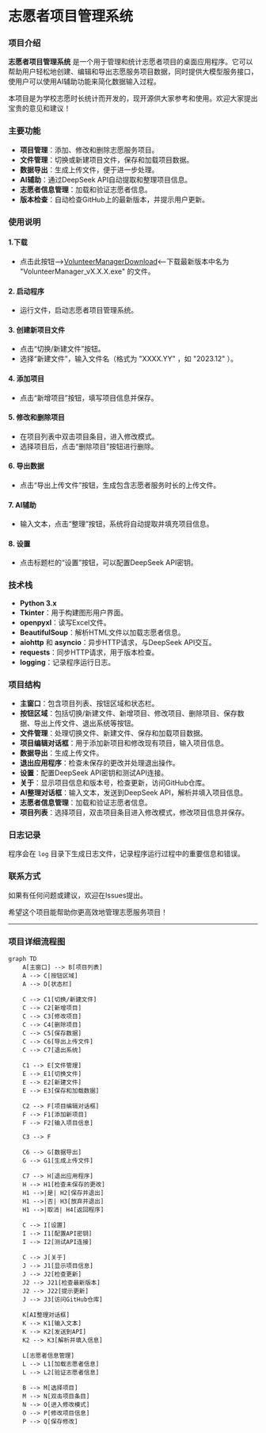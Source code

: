 # 志愿者项目管理系统

### 项目介绍

**志愿者项目管理系统** 是一个用于管理和统计志愿者项目的桌面应用程序。它可以帮助用户轻松地创建、编辑和导出志愿服务项目数据，同时提供大模型服务接口，使用户可以使用AI辅助功能来简化数据输入过程。

本项目是为学校志愿时长统计而开发的，现开源供大家参考和使用。欢迎大家提出宝贵的意见和建议！

### 主要功能

- **项目管理**：添加、修改和删除志愿服务项目。
- **文件管理**：切换或新建项目文件，保存和加载项目数据。
- **数据导出**：生成上传文件，便于进一步处理。
- **AI辅助**：通过DeepSeek API自动提取和整理项目信息。
- **志愿者信息管理**：加载和验证志愿者信息。
- **版本检查**：自动检查GitHub上的最新版本，并提示用户更新。

### 使用说明

#### 1.下载
- 点击此按钮-->[VolunteerManagerDownload](https://github.com/ShadowLastBox/VolunteerManager/releases)<--下载最新版本中名为 "VolunteerManager_vX.X.X.exe" 的文件。

#### 2. 启动程序
- 运行文件，启动志愿者项目管理系统。

#### 3. 创建新项目文件
- 点击“切换/新建文件”按钮。
- 选择“新建文件”，输入文件名（格式为 "XXXX.YY" ，如 "2023.12" ）。

#### 4. 添加项目
- 点击“新增项目”按钮，填写项目信息并保存。

#### 5. 修改和删除项目
- 在项目列表中双击项目条目，进入修改模式。
- 选择项目后，点击“删除项目”按钮进行删除。

#### 6. 导出数据
- 点击“导出上传文件”按钮，生成包含志愿者服务时长的上传文件。

#### 7. AI辅助
- 输入文本，点击“整理”按钮，系统将自动提取并填充项目信息。

#### 8. 设置
- 点击标题栏的“设置”按钮，可以配置DeepSeek API密钥。

### 技术栈

- **Python 3.x**
- **Tkinter**：用于构建图形用户界面。
- **openpyxl**：读写Excel文件。
- **BeautifulSoup**：解析HTML文件以加载志愿者信息。
- **aiohttp** 和 **asyncio**：异步HTTP请求，与DeepSeek API交互。
- **requests**：同步HTTP请求，用于版本检查。
- **logging**：记录程序运行日志。

### 项目结构

- **主窗口**：包含项目列表、按钮区域和状态栏。
- **按钮区域**：包括切换/新建文件、新增项目、修改项目、删除项目、保存数据、导出上传文件、退出系统等按钮。
- **文件管理**：处理切换文件、新建文件、保存和加载项目数据。
- **项目编辑对话框**：用于添加新项目和修改现有项目，输入项目信息。
- **数据导出**：生成上传文件。
- **退出应用程序**：检查未保存的更改并处理退出操作。
- **设置**：配置DeepSeek API密钥和测试API连接。
- **关于**：显示项目信息和版本号，检查更新，访问GitHub仓库。
- **AI整理对话框**：输入文本，发送到DeepSeek API，解析并填入项目信息。
- **志愿者信息管理**：加载和验证志愿者信息。
- **项目列表**：选择项目，双击项目条目进入修改模式，修改项目信息并保存。

### 日志记录

程序会在 `log` 目录下生成日志文件，记录程序运行过程中的重要信息和错误。

### 联系方式

如果有任何问题或建议，欢迎在Issues提出。

希望这个项目能帮助你更高效地管理志愿服务项目！

---

### 项目详细流程图
```mermaid
graph TD
    A[主窗口] --> B[项目列表]
    A --> C[按钮区域]
    A --> D[状态栏]

    C --> C1[切换/新建文件]
    C --> C2[新增项目]
    C --> C3[修改项目]
    C --> C4[删除项目]
    C --> C5[保存数据]
    C --> C6[导出上传文件]
    C --> C7[退出系统]

    C1 --> E[文件管理]
    E --> E1[切换文件]
    E --> E2[新建文件]
    E --> E3[保存和加载数据]

    C2 --> F[项目编辑对话框]
    F --> F1[添加新项目]
    F --> F2[输入项目信息]

    C3 --> F

    C6 --> G[数据导出]
    G --> G1[生成上传文件]

    C7 --> H[退出应用程序]
    H --> H1[检查未保存的更改]
    H1 -->|是| H2[保存并退出]
    H1 -->|否| H3[放弃并退出]
    H1 -->|取消| H4[返回程序]

    C --> I[设置]
    I --> I1[配置API密钥]
    I --> I2[测试API连接]

    C --> J[关于]
    J --> J1[显示项目信息]
    J --> J2[检查更新]
    J2 --> J21[检查最新版本]
    J2 --> J22[提示更新]
    J --> J3[访问GitHub仓库]

    K[AI整理对话框]
    K --> K1[输入文本]
    K --> K2[发送到API]
    K2 --> K3[解析并填入信息]

    L[志愿者信息管理]
    L --> L1[加载志愿者信息]
    L --> L2[验证志愿者信息]

    B --> M[选择项目]
    M --> N[双击项目条目]
    N --> O[进入修改模式]
    O --> P[修改项目信息]
    P --> Q[保存修改]
